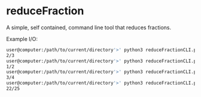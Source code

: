 # reduceFraction
A simple, self contained, command line tool that reduces fractions.

Example I/O:

``` bash
user@computer:/path/to/current/directory'>' python3 reduceFractionCLI.py 16/24
2/3
user@computer:/path/to/current/directory'>' python3 reduceFractionCLI.py 16/32
1/2
user@computer:/path/to/current/directory'>' python3 reduceFractionCLI.py 24/32
3/4
user@computer:/path/to/current/directory'>' python3 reduceFractionCLI.py 88/100
22/25
```
